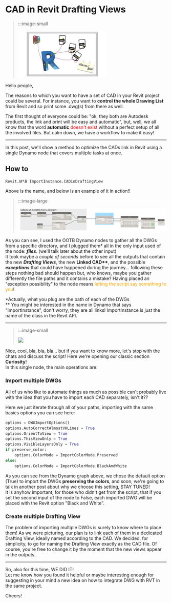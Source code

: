 <!-- {
"createdAt": "Feb 7, 2022",
"title": "CAD in Revit Drafting Views",
"tags": ["Dynamo", "Revit API", "Python"],
"votes": 0,
"views": 704,
"published": false
} -->

# CAD in Revit Drafting Views

> :::image-small
>
> ![](./media/cad-in-draftingview-img01.png)

Hello people,

The reasons to which you want to have a set of CAD in your Revit project could be several. For instance, you want to **control the whole Drawing List** from Revit and so print some .dwg(s) from there as well.

The first thought of everyone could be: "ok, they both are Autodesk products, the link and print will be easy and automatic", but, well, we all know that the word **automatic** <span style="color:red">doesn't exist</span> without a perfect setup of all the involved files. But calm down, we have a workflow to make it easy!

---

In this post, we'll show a method to optimize the CADs link in Revit using a single Dynamo node that covers multiple tasks at once.

## How to

    Revit.𝑀⁴𝐵 ImportInstance.CADinDraftingView

Above is the name, and below is an example of it in action!!

> :::image-large
>
> ![](./media/cad-in-draftingview-img02.png)

As you can see, I used the OOTB Dynamo nodes to gather all the DWGs from a specific directory, and I plugged them\* all in the only input used of the node: **_files_**. (we'll talk later about the other input)<br />
It took maybe a _couple of seconds_ before to see all the outputs that contain the new **_Drafting Views_**, the new **Linked CAD\*\***, and the possible **_exceptions_** that could have happened during the journey... following these steps nothing bad should happen but, who knows, maybe you gather differently the file paths and it contains a mistake? Having placed an "exception possibility" to the node means <span style="color:orange">letting the script say something to you</span>!

\*Actually, what you plug are the path of each of the DWGs<br />
\*\* You might be interested in the name in Dynamo that says "ImportInstance", don't worry, they are all links! ImportInstance is just the name of the class in the Revit API.

---

> :::image-small
>
> ![](https://media4.giphy.com/media/l46C93LNM33JJ1SMw/giphy.gif)

Nice, cool, bla, bla, bla... but if you want to know more, let's stop with the chats and discuss the script! Here we're opening our classic section **Curiosity**!<br />
In this single node, the main operations are:

### Import multiple DWGs

All of us who like to automate things as much as possible can't probably live with the idea that you have to import each CAD separately, isn't it??

Here we just iterate through all of your paths, importing with the same basics options you can see here:

```python
options = DWGImportOptions()
options.AutoCorrectAlmostVHLines = True
options.OrientToView = True
options.ThisViewOnly = True
options.VisibleLayersOnly = True
if preserve_color:
	options.ColorMode = ImportColorMode.Preserved
else:
	options.ColorMode = ImportColorMode.BlackAndWhite
```

As you can see from the Dynamo graph above, we chose the default option (True) to import the DWGs **preserving the colors**, and soon, we're going to talk in another post about why we choose this setting, STAY TUNED!<br />
It is anyhow important, for those who didn't get from the script, that if you set the second input of the node to False, each imported DWG will be placed with the Revit option "Black and White".

### Create multiple Drafting View

The problem of importing multiple DWGs is surely to know where to place them! As we were picturing, our plan is to link each of them in a dedicated Drafting View, ideally named according to the CAD. We decided, for simplicity, to go for naming the Drafting View exactly as the CAD file. Of course, you're free to change it by the moment that the new views appear in the outputs.

---

So, also for this time, WE DID IT!<br />
Let me know how you found it helpful or maybe interesting enough for suggesting in your mind a new idea on how to integrate DWG with RVT in the same project.

Cheers!
